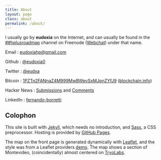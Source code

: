 ```yaml
---
title: About
layout: page
class: about
permalink: /about/
---
```


I usually go by **eudoxia** on the Internet, and can usually be found in
the [##hplusroadmap][hplus] channel on Freenode ([Webchat][hplus-web])
under that name.

Email
: [eudoxiahp@gmail.com](mailto:eudoxiahp@gmail.com)

Github
: [@eudoxia0](https://github.com/eudoxia0)

Twitter
: [@eudxa](https://twitter.com/eudxa)

Bitcoin
: [1PZTn2FANnaZ4M999MwBWevSxMJpnZYfJ9][btc] ([blockchain.info][btc-web])

Hacker News
: [Submissions][hn-subs] and [Comments][hn-comments]

LinkedIn
: [fernando-borretti][linkedin]

## Colophon

This site is built with [Jekyll][jekyll], which needs no introduction, and
[Sass][sass], a CSS preprocessor. Hosting is provided by [GitHub
Pages][pages].

The map on the front page is generated dynamically with [Leaflet][leaflet],
and the style was from a Leaflet providers [demo][demo]. The map shows a
section of Montevideo, (coincidentally) almost centered on [TryoLabs][tryo].

[hplus]: irc://irc.freenode.net/##hplusroadmap
[hplus-web]: http://webchat.freenode.net/?channels=##hplusroadmap
[btc]: bitcoin:1PZTn2FANnaZ4M999MwBWevSxMJpnZYfJ9
[btc-web]: https://blockchain.info/address/1PZTn2FANnaZ4M999MwBWevSxMJpnZYfJ9
[hn-subs]: https://news.ycombinator.com/submitted?id=eudox
[hn-comments]: https://news.ycombinator.com/threads?id=eudox
[linkedin]: https://www.linkedin.com/pub/fernando-borretti/74/b74/827
[jekyll]: http://jekyllrb.com/
[sass]: http://sass-lang.com/
[pages]: https://pages.github.com/
[grid]: https://github.com/eudoxia0/eudoxia0.github.io/blob/master/_sass/grid.scss
[leaflet]: http://leafletjs.com/
[demo]: http://leaflet-extras.github.io/leaflet-providers/preview/
[tryo]: http://tryolabs.com/
